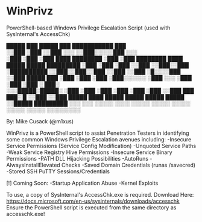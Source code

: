# WinPrivz
PowerShell-based Windows Privilege Escalation Script (used with SysInternal's AccessChk)


 █████   ███   █████  ███             ███████████             ███                        
░░███   ░███  ░░███  ░░░             ░░███░░░░░███           ░░░                         
 ░███   ░███   ░███  ████  ████████   ░███    ░███ ████████  ████  █████ █████  █████████
 ░███   ░███   ░███ ░░███ ░░███░░███  ░██████████ ░░███░░███░░███ ░░███ ░░███  ░█░░░░███ 
 ░░███  █████  ███   ░███  ░███ ░███  ░███░░░░░░   ░███ ░░░  ░███  ░███  ░███  ░   ███░  
  ░░░█████░█████░    ░███  ░███ ░███  ░███         ░███      ░███  ░░███ ███     ███░   █
    ░░███ ░░███      █████ ████ █████ █████        █████     █████  ░░█████     █████████
     ░░░   ░░░      ░░░░░ ░░░░ ░░░░░ ░░░░░        ░░░░░     ░░░░░    ░░░░░     ░░░░░░░░░ 
     

By: Mike Cusack (@m1xus)


WinPrivz is a PowerShell script to assist Penetration Testers in identifying some common Windows Privilege Escalation avenues including:
-Insecure Service Permissions (Service Config Modification)
-Unquoted Service Paths
-Weak Service Registry Hive Permissions
-Insecure Service Binary Permissions
-PATH DLL Hijacking Possibilities
-AutoRuns
-AlwaysInstallElevated Checks
-Saved Domain Credentials (runas /savecred)
-Stored SSH PuTTY Sessions/Credentials

[!] Coming Soon:
-Startup Application Abuse
-Kernel Exploits

To use, a copy of SysInternal's AccessChk.exe is required. Download Here: https://docs.microsoft.com/en-us/sysinternals/downloads/accesschk
Ensure the PowerShell script is executed from the same directory as accesschk.exe!
